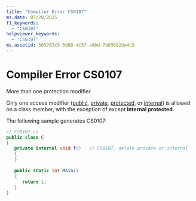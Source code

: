 ```yaml
---
title: "Compiler Error CS0107"
ms.date: 07/20/2015
f1_keywords: 
  - "CS0107"
helpviewer_keywords: 
  - "CS0107"
ms.assetid: 505763c5-6d68-4c57-a8bd-7b03682da4c5
---
```

# Compiler Error CS0107
More than one protection modifier  
  
 Only one access modifier ([public](../language-reference/keywords/public.md), [private](../language-reference/keywords/private.md), [protected](../language-reference/keywords/protected.md), or [internal](../language-reference/keywords/internal.md)) is allowed on a class member, with the exception of except **internal protected**.  
  
 The following sample generates CS0107:  
  
```csharp  
// CS0107.cs  
public class C  
{  
   private internal void f()   // CS0107, delete private or internal  
   {  
   }  
  
   public static int Main()  
   {  
      return 1;  
   }  
}  
```
